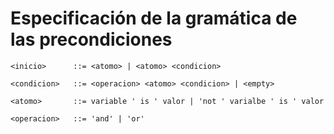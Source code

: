 # Especificación de la gramática de las precondiciones

```bnf
<inicio>      ::= <atomo> | <atomo> <condicion>

<condicion>   ::= <operacion> <atomo> <condicion> | <empty>

<atomo>       ::= variable ' is ' valor | 'not ' varialbe ' is ' valor

<operacion>   ::= 'and' | 'or'

```
